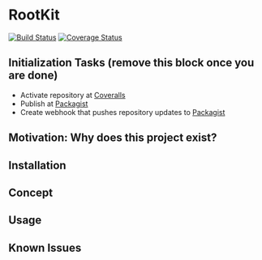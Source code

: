 # RootKit #

[![Build Status](https://travis-ci.org/Matthimatiker/RootKit.svg?branch=master)](https://travis-ci.org/Matthimatiker/RootKit)
[![Coverage Status](https://coveralls.io/repos/Matthimatiker/RootKit/badge.svg?branch=master&service=github)](https://coveralls.io/github/Matthimatiker/RootKit?branch=master)

## Initialization Tasks (remove this block once you are done) ##

- Activate repository at [Coveralls](https://coveralls.io)
- Publish at [Packagist](https://packagist.org/)
- Create webhook that pushes repository updates to [Packagist](https://packagist.org/)

## Motivation: Why does this project exist? ##

## Installation ##

## Concept ##

## Usage ##

## Known Issues ##

